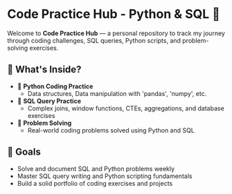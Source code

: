 # Code Practice Hub - Python & SQL 🚀

Welcome to **Code Practice Hub** — a personal repository to track my journey through coding challenges, SQL queries, Python scripts, and problem-solving exercises.

## 🧠 What's Inside?

- 🔹 **Python Coding Practice**
  - Data structures, Data manipulation with 'pandas', 'numpy', etc.
- 🔹 **SQL Query Practice**
  - Complex joins, window functions, CTEs, aggregations, and database exercises
- 🔹 **Problem Solving**
  - Real-world coding problems solved using Python and SQL


## 📅 Goals

- Solve and document SQL and Python problems weekly
- Master SQL query writing and Python scripting fundamentals
- Build a solid portfolio of coding exercises and projects


